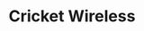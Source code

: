 ---
title: "Cricket Wireless"
url: /fresno/cricket-wireless-north-blackstone-avenue/
shop: mobile phone
---